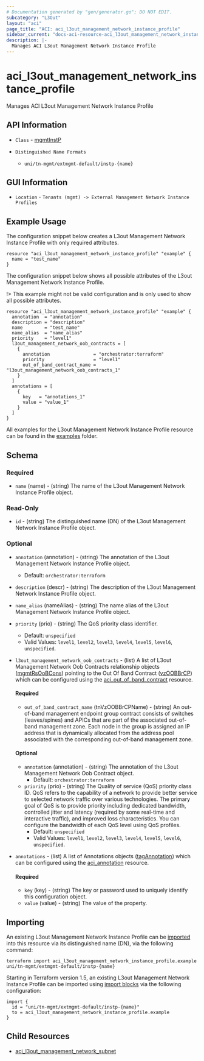 ```yaml
---
# Documentation generated by "gen/generator.go"; DO NOT EDIT.
subcategory: "L3Out"
layout: "aci"
page_title: "ACI: aci_l3out_management_network_instance_profile"
sidebar_current: "docs-aci-resource-aci_l3out_management_network_instance_profile"
description: |-
  Manages ACI L3out Management Network Instance Profile
---
```


# aci_l3out_management_network_instance_profile #

Manages ACI L3out Management Network Instance Profile

## API Information ##

* `Class` - [mgmtInstP](https://pubhub.devnetcloud.com/media/model-doc-latest/docs/app/index.html#/objects/mgmtInstP/overview)

* `Distinguished Name Formats`
  - `uni/tn-mgmt/extmgmt-default/instp-{name}`

## GUI Information ##

* `Location` - `Tenants (mgmt) -> External Management Network Instance Profiles`

## Example Usage ##

The configuration snippet below creates a L3out Management Network Instance Profile with only required attributes.

```hcl
resource "aci_l3out_management_network_instance_profile" "example" {
  name = "test_name"
}
```

The configuration snippet below shows all possible attributes of the L3out Management Network Instance Profile.

!> This example might not be valid configuration and is only used to show all possible attributes.

```hcl
resource "aci_l3out_management_network_instance_profile" "example" {
  annotation  = "annotation"
  description = "description"
  name        = "test_name"
  name_alias  = "name_alias"
  priority    = "level1"
  l3out_management_network_oob_contracts = [
    {
      annotation                = "orchestrator:terraform"
      priority                  = "level1"
      out_of_band_contract_name = "l3out_management_network_oob_contracts_1"
    }
  ]
  annotations = [
    {
      key   = "annotations_1"
      value = "value_1"
    }
  ]
}
```

All examples for the L3out Management Network Instance Profile resource can be found in the [examples](https://github.com/CiscoDevNet/terraform-provider-aci/examples/resources/aci_l3out_management_network_instance_profile) folder.

## Schema

### Required

* `name` (name) - (string) The name of the L3out Management Network Instance Profile object.

### Read-Only

* `id` - (string) The distinguished name (DN) of the L3out Management Network Instance Profile object.

### Optional
  
* `annotation` (annotation) - (string) The annotation of the L3out Management Network Instance Profile object.
  - Default: `orchestrator:terraform`
* `description` (descr) - (string) The description of the L3out Management Network Instance Profile object.
* `name_alias` (nameAlias) - (string) The name alias of the L3out Management Network Instance Profile object.
* `priority` (prio) - (string) The QoS priority class identifier.
  - Default: `unspecified`
  - Valid Values: `level1`, `level2`, `level3`, `level4`, `level5`, `level6`, `unspecified`.

* `l3out_management_network_oob_contracts` - (list) A list of L3out Management Network Oob Contracts relationship objects ([mgmtRsOoBCons](https://pubhub.devnetcloud.com/media/model-doc-latest/docs/app/index.html#/objects/mgmtRsOoBCons/overview)) pointing to the Out Of Band Contract ([vzOOBBrCP](https://pubhub.devnetcloud.com/media/model-doc-latest/docs/app/index.html#/objects/vzOOBBrCP/overview)) which can be configured using the [aci_out_of_band_contract](https://registry.terraform.io/providers/CiscoDevNet/aci/latest/docs/resources/out_of_band_contract) resource.
  
  #### Required
  
  * `out_of_band_contract_name` (tnVzOOBBrCPName) - (string) An out-of-band management endpoint group contract consists of switches (leaves/spines) and APICs that are part of the associated out-of-band management zone. Each node in the group is assigned an IP address that is dynamically allocated from the address pool associated with the corresponding out-of-band management zone.

  #### Optional
    
  * `annotation` (annotation) - (string) The annotation of the L3out Management Network Oob Contract object.
      - Default: `orchestrator:terraform`
  * `priority` (prio) - (string) The Quality of service (QoS) priority class ID. QoS refers to the capability of a network to provide better service to selected network traffic over various technologies. The primary goal of QoS is to provide priority including dedicated bandwidth, controlled jitter and latency (required by some real-time and interactive traffic), and improved loss characteristics. You can configure the bandwidth of each QoS level using QoS profiles.
      - Default: `unspecified`
      - Valid Values: `level1`, `level2`, `level3`, `level4`, `level5`, `level6`, `unspecified`.

* `annotations` - (list) A list of Annotations objects ([tagAnnotation](https://pubhub.devnetcloud.com/media/model-doc-latest/docs/app/index.html#/objects/tagAnnotation/overview)) which can be configured using the [aci_annotation](https://registry.terraform.io/providers/CiscoDevNet/aci/latest/docs/resources/annotation) resource.
  
  #### Required
  
  * `key` (key) - (string) The key or password used to uniquely identify this configuration object.
  * `value` (value) - (string) The value of the property.

## Importing

An existing L3out Management Network Instance Profile can be [imported](https://www.terraform.io/docs/import/index.html) into this resource via its distinguished name (DN), via the following command:

```
terraform import aci_l3out_management_network_instance_profile.example uni/tn-mgmt/extmgmt-default/instp-{name}
```

Starting in Terraform version 1.5, an existing L3out Management Network Instance Profile can be imported 
using [import blocks](https://developer.hashicorp.com/terraform/language/import) via the following configuration:

```
import {
  id = "uni/tn-mgmt/extmgmt-default/instp-{name}"
  to = aci_l3out_management_network_instance_profile.example
}
```

## Child Resources
  
  - [aci_l3out_management_network_subnet](https://registry.terraform.io/providers/CiscoDevNet/aci/latest/docs/resources/l3out_management_network_subnet)